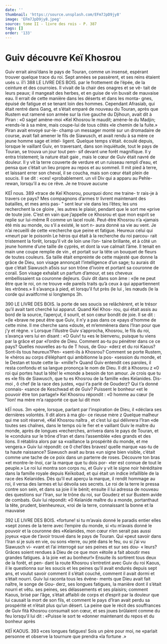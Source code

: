 ```yaml
---
date: ''
thumbnail: 'https://source.unsplash.com/EFm7JpD9jy8'
image: 'EFm7JpD9jy8.jpeg'
source: tome II - livre des rois - P. 387
tags: []
order: '133'
---
```


# Guiv découvre Keï Khosrou

Guiv errait ainsi’dans le pays de Touran, comme un insensé, espérant trouver quelque trace du roi. Sept années se passèrent, et ses reins étaient usés
u. ïî’i
388 LE LIVRE DES BOIS.
par le frottement de l’épée, de la ceinture et des
courroies. Il vivait de la chair des onagres et se vê- tait de leurs peaux; il mangeait des herbes, et en guise de vin buvait de mauvaise eau. Il errait de cette manière dans les déserts et dans les monta- gnes, épuisé de fatigue et se tenant loin des hommes.
Cependant Afrasiab, qui était rentré dans Gang,
et s’était emparé de nouveau du Touran, après que
Rustem eut ramené son armée sur la rive gauche du Djihoun, avait dit à Piran : «0 sage! amène-moi «Keî Khosrou le maudit; amène-le du Madjin; «rends-le à sa mère, mais coupe-lui de tous côtés
«le chemin de la fuite.» Piran avait envoyé sur-le- champ un messager monté sur un dromadaire de course, avait fait amener le fils de Siawusch, et avait rendu à sa mère ce jeune homme sage et intel- ligent. Quelque temps s’était. écoulé depuis, lorsque
le vaillant Guiv, en traversant, dans son inquiétude,
tout le pays de Touran, se trouva un jour tout pen- sif devant une forêt magnifique. Il y entra tristement; la nature était gaie , mais le cœur de Guiv était navré
de douleur. Il y vit la terre couverte de verdure et un ruisseau rempli d’eau, et pensa que c’était
un lieu propre au repos et au sommeil. Il mit pied à terre, et laissant errer son cheval, il se coucha, mais son cœur était plein de soucis. Il se dit : «ces! «probablement. un vil Div qui a apparu au Pehle- rewan, lorsqu’il a eu ce rêve. Je ne trouve aucune

KEÎ nous. 389 «trace de Keî Khosrou, pourquoi donc me traine-
tr rais-je à travers ce pays? Mes compagnons d’armes
tr livrent maintenant des batailles, et mes amis pas- " sent leur vie dans les l’êtes; les uns recherchent la
ce gloire , les autres le plaisir, pendant que le sort me «prive de toute joie. C’est en vain que j’appelle
ce Khosrou et que mon esprit se replie sur lui-même R comme un lacel roulé. Peut-être Khosrou n’a «jamais été mis au monde, ou s’il a existé, le sort
n- aura donné sa vie au vent. Je n’ai recueilli de cette
«recherche que peine et fatigue. Heureux celui qui «meurt par le poisonln
Le héros qui était à la recherche du roi parcou-
rait tristement la forêt, lorsqu’il vit de loin une l’on-
taine brillante, et à côté un jeune homme d’une taille
de cyprès, et dont la vue calmait l’âme. Il tenait en
main une coupe remplie de vin , et portait sur la tête un bouquet de fleurs de toutes couleurs. Sa taille était empreinte de cette majesté que donne la grâce
de Dieu, son visage annonçait l’intelligence d’un
sage; tu aurais dit que c’était Siawusch a5sis sur son
trône d’ivoire et portant sa couronne de corail. Son visage exhalait un parfum d’amour, et ses cheveux embellissaient sa couronne dejleurs. Guiv dit dans son âme : «(le ne peut être que le roi, on ne trouve
«de pareils traits qu’à ceux à qui appartiennent les «trônes.» Il s’avança à pied, et lorsqu’il fut près (le
lui , les nœuds (le la corde qui avaitfcrmé si longtemps
3h.

390 LE LIVRE DES BOIS.
la porte de ses soucis se relâchèrent, et le trésor qu’il avait tant cherché lui apparut. Quand Keî Khos-
rou, qui était assis au bord de la source, l’aperçut,
il sourit, et son cœur bondit de joie. Il se dit : «(le «brave ne peut être que Guiv, il n’y a pas dans ce «pays d’homme de cette mine. Il me cherche sans «doute, et m’emmènera dans l’Iran pour que j’y
et règne. v
Lorsque l’illustre Guiv s’approcha, Khosrou, le
fils du roi, s’avança vers lui en disant : «O Guiv! tu
«es le bienvenu, puisque tu viens par la grâce et par «l’ordre de Dieu. Comment as-tu pu pénétrer dans
ce ce pays? Quelles nouvelles as-tu de T hous, de Gou- «derz et du roi Kaous? Sont-ils tous heureux?Pen- «sent-ils à Khosrou? Comment se porte Rustem, le «héros au corps d’éléphant qui ambitionne la pos-
«session du monde, et le Destan et toute cette Ia- «mille?» Quand Guiv entendit ces paroles, il resta confondu et sa langue prononça le nom de Dieu. Il dit à Khosrou z «0 roi qui portes haut la tête! le «monde a besoin de ton amour. Je crois que tu es «le fils de Siawusch, que tu es Khosrou de la famille «des Keïanides. Dis-moi , ô chef (le la race des justes,
«qui t’a parlé de Gouderz? Qui t’a donné connais-
«sance de Keschwad et de Guiv? Puissent le bonheur «et le pouvoir être ton partage!»
Keî Khosrou répondit : «0 homme au cœur (le "lion! ma mère m’a rapporté ce que lui dit mon

kEÏ nous. 3m «père, lorsque, parlant par l’inspiration de Dieu, il
«déclara ses dernières volontés. Il dit alors à ma glo-
ce rieuse mère z Quelque malheur qui me soit réservé, «Keî Khosrou naîtra , et c’est lui qui délivrera l’Iran
«de toutes ses chaînes, dans le temps où le fier et
e vaillant Guiv le maître du monde, après de longues
«recherches, arrivera dans le pays de Touran, et le «conduira sur le trône d’Iran et dans l’assemblée
«des grands et des lions. Il rétablira alors par sa «vaillance la prospérité du monde, et me vengera.»
Guiv lui répondit: ce 0 cheI’des braves! quelle marque «as-tu de ta haute naissance? Siawusch avait au bras «un signe bien visible, c’était comme une tache de
ce poix dans un parterre de roses. Découvre ton bras «et montre-le-lnoi, car la marque que tu dois por- «ter est connue de tout le peuple.»
Le roi lui montra son corps nu, et Guiv y vit le signe noir héréditaire dans la famille royale depuis Keïkobad, et qui était un indice infaillible de la race
des Keïanides. Dès qu’il eut aperçu la marque, il
rendit hommage au roi, il versa des larmes et lui dévoila ses secrets. Le roi de la terre le pressa contre son sein, et dans sa joie il le bénit; ensuite il lui adressa de nouveau des questions sur l’Iran, sur le trône du roi, sur Gouderz et sur Bustem avide de combats. Guiv lui répondit: «0 Keïanide maître du
a monde, portanthaut la tête, prudent, bienheureux, «roi de la terre, connaissant la bonne et la mauvaise

392 LE LIVRE DES BOIS. «fortune! si tu m’avais donné le paradis entier elles
«sept zones de la terre avec l’empire du monde, si «tu m’avais donné le pouvoir et la couronne des «Keïanides, mon cœur n’en serait pas aussi joyeux «que de t’avoir trouvé dans le pays de Touran. Qui «peut savoir dans l’Iran si je suis en vie, ou sons «terre, ou jeté dans le feu, ou si j’ai vu Siawusch vi- «vant et l’ai interrogé sur ses peines et sur ses dou-
« leurs? Grâces soient rendues à Dieu de ce que mon «étoile a fait aboutir mes grandes fatigues. à la joie «et au bonheur!»
Ensuite ils sortirent tous deux de la forêt, et pen- dant la route Khosrou s’entretint avec Guiv du roi Kaous, il le questionna sur les soucis et les peines qu’il avait endurés depuis sept ans, et voulut savoir comment il s’était couché, comment il avait dormi
et s’était nourri. Guiv lui raconta tous les événe-
ments que Dieu avait fait naître, le songe de Gou- derz, ses longues fatigues, la manière dont il s’était nourri et vêtu. ses peines, ses délassements et ses plaisirs; comment Kaous, brisé par l’âge, s’était
affaibli de corps et d’esprit par la douleur que lui causait la mort de son fils, et comment le pays d’Iran avait perdu sa prospérité et n’était plus qu’un désert.
La peine que le récit des souffrances de Guiv fità Khosrou consumait son cœur, et ses joues brûlaient comme du feu lorsqu’il lui dit : «Puisse le sort te «donner maintenant du repos et du bonheur après

KEÏ KAOUS. 393 «ces longues fatigues! Sois un père pour moi, ne
«parlait personne et observe la tournure que prendra «la fortune .»
